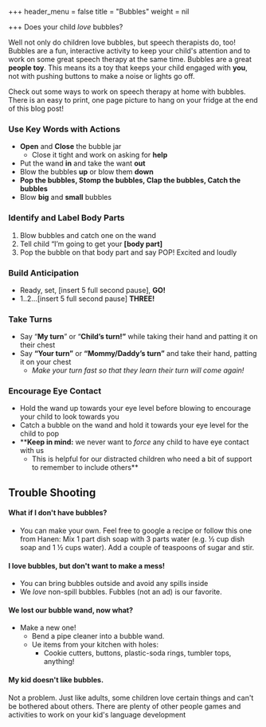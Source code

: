 +++
header_menu = false
title = "Bubbles"
weight = nil

+++
Does your child _love_ bubbles? 

Well not only do children love bubbles, but speech therapists do, too! Bubbles are a fun, interactive activity to keep your child's attention and to work on some great speech therapy at the same time. Bubbles are a great **people toy**. This  means its a toy that keeps your child engaged with **you**, not with pushing buttons to make a noise or lights go off.

Check out some ways to work on speech therapy at home with bubbles. There is an easy to print, one page picture to hang on your fridge at the end of this blog post! 

### Use Key Words with Actions

* **Open** and **Close** the bubble jar
  * Close it tight and work on asking for **help**
* Put the wand **in** and take the want **out**
* Blow the bubbles **up** or blow them **down**
* **Pop the bubbles, Stomp the bubbles, Clap the bubbles, Catch the bubbles** 
* Blow **big** and **small** bubbles

### Identify and Label Body Parts

1. Blow bubbles and catch one on the wand
2. Tell child “I’m going to get your **\[body part\]**
3. Pop the bubble on that body part and say POP! Excited and loudly

### Build Anticipation

* Ready, set, \[insert 5 full second pause\], **GO!**
* 1..2…\[insert 5 full second pause\] **THREE!**

### Take Turns

* Say “**My turn**” or “**Child’s turn!”** while taking their hand and patting it on their chest
* Say **“Your turn”** or **“Mommy/Daddy’s turn”** and take their hand, patting it on your chest
  * _Make your turn fast so that they learn their turn will come again!_

### Encourage Eye Contact

* Hold the wand up towards your eye level before blowing to encourage your child to look towards you
* Catch a bubble on the wand and hold it towards your eye level for the child to pop
* ****Keep in mind:**  we never want to _force_ any child to have eye contact with us
  * This is helpful for our distracted children who need a bit of support to remember to include others**

## Trouble Shooting

#### What if I don't have bubbles?

* You can make your own. Feel free to google a recipe or follow this one from Hanen: Mix 1 part dish soap with 3 parts water (e.g. ½ cup dish soap and 1 ½ cups water). Add a couple of teaspoons of sugar and stir.

#### I love bubbles, but don't want to make a mess!

* You can bring bubbles outside and avoid any spills inside
* We _love_ non-spill bubbles. Fubbles (not an ad) is our favorite.

#### We lost our bubble wand, now what?

* Make a new one!
  * Bend a pipe cleaner into a bubble wand. 
  * Ue items from your kitchen with holes:
    * Cookie cutters, buttons, plastic-soda rings, tumbler tops, anything!

#### My kid doesn't like bubbles.

Not a problem. Just like adults, some children love certain things and can't be bothered about others. There are plenty of other people games and activities to work on your kid's language development 